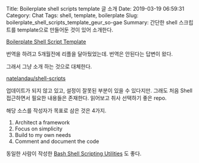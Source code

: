Title: Boilerplate shell scripts template 글 소개
Date: 2019-03-19 06:59:31
Category: Chat
Tags: shell, template, boilerplate
Slug: boilerplate_shell_scripts_template_geur_so-gae
Summary: 간단한 shell 스크립트를 template으로 만들어둔 것이 있어 소개한다.

[Boilerplate Shell Script Template](https://natelandau.com/boilerplate-shell-script-template/)

번역을 하려고 5개월전에 리플을 달아뒀었는데. 번역은 안된다는 답변이 왔다.

그래서 그냥 소개 하는 것으로 대체한다.

[natelandau/shell-scripts](https://github.com/natelandau/shell-scripts)

업데이트가 되지 않고 있고, 설정이 잘못된 부분이 있을 수 있다지만. 그래도 처음 Shell 접근하면서 필요한 내용들은 존재한다. 읽어보고 취사 선택하기 좋은 repo.

해당 소스를 작성자가 목표로 삼은 것은 4가지.

1. Architect a framework
2. Focus on simplicity
3. Build to my own needs
4. Comment and document the code

동일한 사람이 작성한 [Bash Shell Scripting Utilities](https://natelandau.com/bash-scripting-utilities/) 도 좋다.


